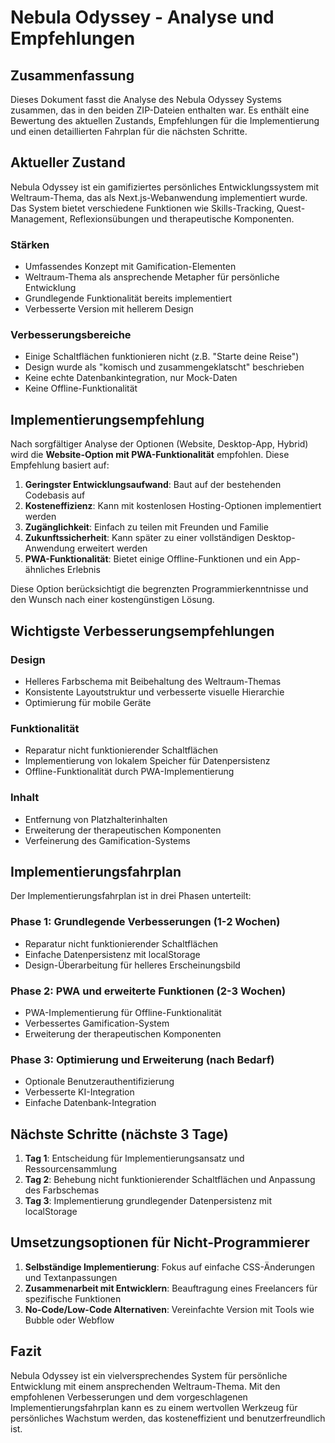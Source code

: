 # Nebula Odyssey - Analyse und Empfehlungen

## Zusammenfassung

Dieses Dokument fasst die Analyse des Nebula Odyssey Systems zusammen, das in den beiden ZIP-Dateien enthalten war. Es enthält eine Bewertung des aktuellen Zustands, Empfehlungen für die Implementierung und einen detaillierten Fahrplan für die nächsten Schritte.

## Aktueller Zustand

Nebula Odyssey ist ein gamifiziertes persönliches Entwicklungssystem mit Weltraum-Thema, das als Next.js-Webanwendung implementiert wurde. Das System bietet verschiedene Funktionen wie Skills-Tracking, Quest-Management, Reflexionsübungen und therapeutische Komponenten.

### Stärken
- Umfassendes Konzept mit Gamification-Elementen
- Weltraum-Thema als ansprechende Metapher für persönliche Entwicklung
- Grundlegende Funktionalität bereits implementiert
- Verbesserte Version mit hellerem Design

### Verbesserungsbereiche
- Einige Schaltflächen funktionieren nicht (z.B. "Starte deine Reise")
- Design wurde als "komisch und zusammengeklatscht" beschrieben
- Keine echte Datenbankintegration, nur Mock-Daten
- Keine Offline-Funktionalität

## Implementierungsempfehlung

Nach sorgfältiger Analyse der Optionen (Website, Desktop-App, Hybrid) wird die **Website-Option mit PWA-Funktionalität** empfohlen. Diese Empfehlung basiert auf:

1. **Geringster Entwicklungsaufwand**: Baut auf der bestehenden Codebasis auf
2. **Kosteneffizienz**: Kann mit kostenlosen Hosting-Optionen implementiert werden
3. **Zugänglichkeit**: Einfach zu teilen mit Freunden und Familie
4. **Zukunftssicherheit**: Kann später zu einer vollständigen Desktop-Anwendung erweitert werden
5. **PWA-Funktionalität**: Bietet einige Offline-Funktionen und ein App-ähnliches Erlebnis

Diese Option berücksichtigt die begrenzten Programmierkenntnisse und den Wunsch nach einer kostengünstigen Lösung.

## Wichtigste Verbesserungsempfehlungen

### Design
- Helleres Farbschema mit Beibehaltung des Weltraum-Themas
- Konsistente Layoutstruktur und verbesserte visuelle Hierarchie
- Optimierung für mobile Geräte

### Funktionalität
- Reparatur nicht funktionierender Schaltflächen
- Implementierung von lokalem Speicher für Datenpersistenz
- Offline-Funktionalität durch PWA-Implementierung

### Inhalt
- Entfernung von Platzhalterinhalten
- Erweiterung der therapeutischen Komponenten
- Verfeinerung des Gamification-Systems

## Implementierungsfahrplan

Der Implementierungsfahrplan ist in drei Phasen unterteilt:

### Phase 1: Grundlegende Verbesserungen (1-2 Wochen)
- Reparatur nicht funktionierender Schaltflächen
- Einfache Datenpersistenz mit localStorage
- Design-Überarbeitung für helleres Erscheinungsbild

### Phase 2: PWA und erweiterte Funktionen (2-3 Wochen)
- PWA-Implementierung für Offline-Funktionalität
- Verbessertes Gamification-System
- Erweiterung der therapeutischen Komponenten

### Phase 3: Optimierung und Erweiterung (nach Bedarf)
- Optionale Benutzerauthentifizierung
- Verbesserte KI-Integration
- Einfache Datenbank-Integration

## Nächste Schritte (nächste 3 Tage)

1. **Tag 1**: Entscheidung für Implementierungsansatz und Ressourcensammlung
2. **Tag 2**: Behebung nicht funktionierender Schaltflächen und Anpassung des Farbschemas
3. **Tag 3**: Implementierung grundlegender Datenpersistenz mit localStorage

## Umsetzungsoptionen für Nicht-Programmierer

1. **Selbständige Implementierung**: Fokus auf einfache CSS-Änderungen und Textanpassungen
2. **Zusammenarbeit mit Entwicklern**: Beauftragung eines Freelancers für spezifische Funktionen
3. **No-Code/Low-Code Alternativen**: Vereinfachte Version mit Tools wie Bubble oder Webflow

## Fazit

Nebula Odyssey ist ein vielversprechendes System für persönliche Entwicklung mit einem ansprechenden Weltraum-Thema. Mit den empfohlenen Verbesserungen und dem vorgeschlagenen Implementierungsfahrplan kann es zu einem wertvollen Werkzeug für persönliches Wachstum werden, das kosteneffizient und benutzerfreundlich ist.
